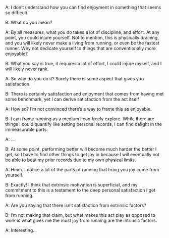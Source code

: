 A: I don’t understand how you can find enjoyment in something that seems so difficult.

B: What do you mean?

A: By all measures, what you do takes a lot of discipline, and effort. At any point, you could injure yourself. Not to mention, this is physically draining, and you will likely never make a living from running, or even be the fastest runner. Why not dedicate yourself to things that are conventionally more enjoyable?

B: What you say is true, it requires a lot of effort, I could injure myself, and I will likely never rank. 

A: So why do you do it? Surely there is some aspect that gives you satisfaction.

B: There is certainly satisfaction and enjoyment that comes from having met some benchmark, yet I can derive satisfaction from the act itself

A: How so? I’m not convinced there’s a way to frame this as enjoyable. 

B: I can frame running as a medium I can freely explore. While there are things I could quantify like setting personal records, I can find delight in the immeasurable parts. 

A: ...

B: At some point, performing better will become much harder the better I get, so I have to find other things to get joy in because I will eventually not be able to beat my prior records due to my own physical limits. 

A: Hmm. I notice a lot of the parts of running that bring you joy come from yourself. 

B: Exactly! I think that extrinsic motivation is superficial, and my commitment to this is a testament to the deep personal satisfaction I get from running. 

A: Are you saying that there isn’t satisfaction from extrinsic factors?

B: I’m not making that claim, but what makes this act play as opposed to work is what gives me the most joy from running are the intrinsic factors. 

A: Interesting...
